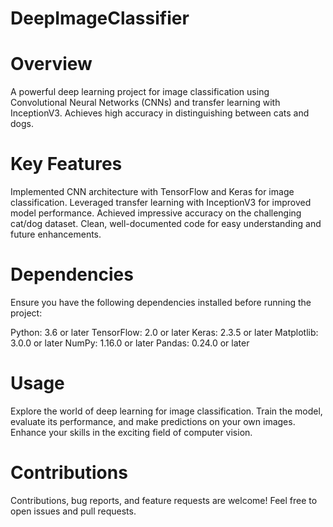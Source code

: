 # DeepImageClassifier
# Overview
A powerful deep learning project for image classification using Convolutional Neural Networks (CNNs) and transfer learning with InceptionV3. Achieves high accuracy in distinguishing between cats and dogs.

# Key Features
Implemented CNN architecture with TensorFlow and Keras for image classification.
Leveraged transfer learning with InceptionV3 for improved model performance.
Achieved impressive accuracy on the challenging cat/dog dataset.
Clean, well-documented code for easy understanding and future enhancements.

# Dependencies
Ensure you have the following dependencies installed before running the project:

Python: 3.6 or later
TensorFlow: 2.0 or later
Keras: 2.3.5 or later
Matplotlib: 3.0.0 or later
NumPy: 1.16.0 or later
Pandas: 0.24.0 or later

# Usage
Explore the world of deep learning for image classification. Train the model, evaluate its performance, and make predictions on your own images. Enhance your skills in the exciting field of computer vision.

# Contributions
Contributions, bug reports, and feature requests are welcome! Feel free to open issues and pull requests.
